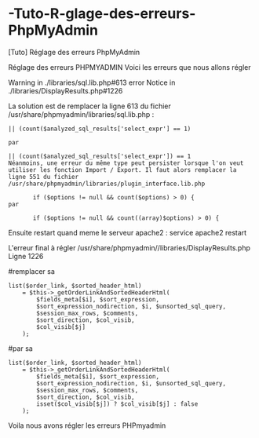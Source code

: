 # -Tuto-R-glage-des-erreurs-PhpMyAdmin
[Tuto] Réglage des erreurs PhpMyAdmin

Réglage des erreurs PHPMYADMIN
Voici les erreurs que nous allons régler

Warning in ./libraries/sql.lib.php#613
error Notice in ./libraries/DisplayResults.php#1226

 La solution est de remplacer la ligne 613 du fichier /usr/share/phpmyadmin/libraries/sql.lib.php :
```
|| (count($analyzed_sql_results['select_expr'] == 1)

par

|| (count($analyzed_sql_results['select_expr']) == 1
Néanmoins, une erreur du même type peut persister lorsque l'on veut utiliser les fonction Import / Export. Il faut alors remplacer la ligne 551 du fichier /usr/share/phpmyadmin/libraries/plugin_interface.lib.php

       if ($options != null && count($options) > 0) {
par

       if ($options != null && count((array)$options) > 0) {
```
Ensuite restart quand meme le serveur apache2 : service apache2 restart

 

L'erreur final à régler /usr/share/phpmyadmin//libraries/DisplayResults.php         Ligne 1226

 


#remplacer sa
```
list($order_link, $sorted_header_html)
    = $this->_getOrderLinkAndSortedHeaderHtml(
        $fields_meta[$i], $sort_expression,
        $sort_expression_nodirection, $i, $unsorted_sql_query,
        $session_max_rows, $comments,
        $sort_direction, $col_visib,
        $col_visib[$j]
    );
```
#par sa
```
list($order_link, $sorted_header_html)
    = $this->_getOrderLinkAndSortedHeaderHtml(
        $fields_meta[$i], $sort_expression,
        $sort_expression_nodirection, $i, $unsorted_sql_query,
        $session_max_rows, $comments,
        $sort_direction, $col_visib,
        isset($col_visib[$j]) ? $col_visib[$j] : false
    );
```
Voila nous avons régler les erreurs PHPmyadmin 
